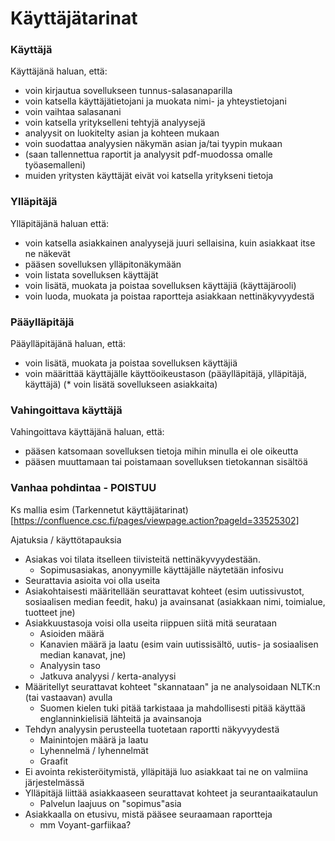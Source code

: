 # Käyttäjätarinat

### Käyttäjä

Käyttäjänä haluan, että:
* voin kirjautua sovellukseen tunnus-salasanaparilla
* voin katsella käyttäjätietojani ja muokata nimi- ja yhteystietojani
* voin vaihtaa salasanani
* voin katsella yritykselleni tehtyjä analyysejä
* analyysit on luokitelty asian ja kohteen mukaan
* voin suodattaa analyysien näkymän asian ja/tai tyypin mukaan
* (saan tallennettua raportit ja analyysit pdf-muodossa omalle työasemalleni)
* muiden yritysten käyttäjät eivät voi katsella yritykseni tietoja 

### Ylläpitäjä

Ylläpitäjänä haluan että:
* voin katsella asiakkainen analyysejä juuri sellaisina, kuin asiakkaat itse ne näkevät
* pääsen sovelluksen ylläpitonäkymään
* voin listata sovelluksen käyttäjät
* voin lisätä, muokata ja poistaa sovelluksen käyttäjiä (käyttäjärooli)
* voin luoda, muokata ja poistaa raportteja asiakkaan nettinäkyvyydestä

### Pääylläpitäjä

Pääylläpitäjänä haluan, että:
* voin lisätä, muokata ja poistaa sovelluksen käyttäjiä
* voin määrittää käyttäjälle käyttöoikeustason (pääylläpitäjä, ylläpitäjä, käyttäjä)
(* voin lisätä sovellukseen asiakkaita)

### Vahingoittava käyttäjä

Vahingoittava käyttäjänä haluan, että:
* pääsen katsomaan sovelluksen tietoja mihin minulla ei ole oikeutta
* pääsen muuttamaan tai poistamaan sovelluksen tietokannan sisältöä


### Vanhaa pohdintaa - POISTUU

Ks mallia esim (Tarkennetut käyttäjätarinat)[https://confluence.csc.fi/pages/viewpage.action?pageId=33525302]

Ajatuksia / käyttötapauksia
* Asiakas voi tilata itselleen tiivisteitä nettinäkyvyydestään. 
    * Sopimusasiakas, anonyymille käyttäjälle näytetään infosivu
* Seurattavia asioita voi olla useita
* Asiakohtaisesti määritellään seurattavat kohteet (esim uutissivustot, sosiaalisen median feedit, haku) ja avainsanat (asiakkaan nimi, toimialue, tuotteet jne)
* Asiakkuustasoja voisi olla useita riippuen siitä mitä seurataan
    * Asioiden määrä
    * Kanavien määrä ja laatu (esim vain uutissisältö, uutis- ja sosiaalisen median kanavat, jne)
    * Analyysin taso
    * Jatkuva analyysi / kerta-analyysi
* Määritellyt seurattavat kohteet "skannataan" ja ne analysoidaan NLTK:n (tai vastaavan) avulla
    * Suomen kielen tuki pitää tarkistaaa ja mahdollisesti pitää käyttää englanninkielisiä lähteitä ja avainsanoja
* Tehdyn analyysin perusteella tuotetaan raportti näkyvyydestä
    * Mainintojen määrä ja laatu 
    * Lyhennelmä / lyhennelmät
    * Graafit
* Ei avointa rekisteröitymistä, ylläpitäjä luo asiakkaat tai ne on valmiina järjestelmässä 
* Ylläpitäjä liittää asiakkaaseen seurattavat kohteet ja seurantaaikataulun
    * Palvelun laajuus on "sopimus"asia
* Asiakkaalla on etusivu, mistä pääsee seuraamaan raportteja
    * mm Voyant-garfiikaa?